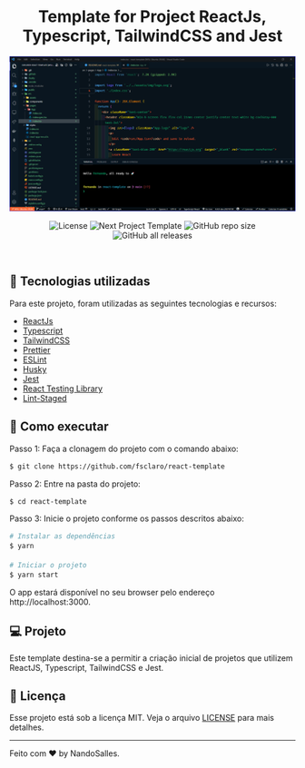 <h1 align="center">Template for Project ReactJs, Typescript, TailwindCSS and Jest</h1>

<p align="center">
  <img alt="Preview" src="./.github/img/screenshot1.png" width="900px">
</p>

<p align="center">
  <img alt="License" src="https://img.shields.io/static/v1?label=license&message=MIT&color=8257E5&labelColor=000000">

  <img src="https://img.shields.io/static/v1?label=version&message=beta&color=FD0000&labelColor=000000" alt="Next Project Template" />

  <img alt="GitHub repo size" src="https://img.shields.io/github/repo-size/fsclaro/next-template">

  <img alt="GitHub all releases" src="https://img.shields.io/github/downloads/fsclaro/next-template/total">
</p>
<br>

## 🧪 Tecnologias utilizadas

Para este projeto, foram utilizadas as seguintes tecnologias e recursos:

- [ReactJs](https://pt-br.reactjs.org/)
- [Typescript](https://www.typescriptlang.org/)
- [TailwindCSS](https://tailwindcss.com/)
- [Prettier](https://prettier.io/)
- [ESLint](https://eslint.org/)
- [Husky](https://typicode.github.io/husky/#/)
- [Jest](https://jestjs.io/pt-BR/)
- [React Testing Library](https://testing-library.com/)
- [Lint-Staged](https://github.com/okonet/lint-staged#readme)

## 🚀 Como executar

Passo 1: Faça a clonagem do projeto com o comando abaixo:

```bash
$ git clone https://github.com/fsclaro/react-template
```

Passo 2: Entre na pasta do projeto:

```bash
$ cd react-template
```

Passo 3: Inicie o projeto conforme os passos descritos abaixo:

```bash
# Instalar as dependências
$ yarn

# Iniciar o projeto
$ yarn start
```

O app estará disponível no seu browser pelo endereço http://localhost:3000.

## 💻 Projeto

Este template destina-se a permitir a criação inicial de projetos que utilizem ReactJS, Typescript, TailwindCSS e Jest.

## 📝 Licença

Esse projeto está sob a licença MIT. Veja o arquivo [LICENSE](LICENSE.md) para mais detalhes.

---

Feito com ❤️ by NandoSalles.
